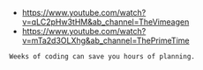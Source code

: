 - https://www.youtube.com/watch?v=qLC2pHw3tHM&ab_channel=TheVimeagen
- https://www.youtube.com/watch?v=mTa2d3OLXhg&ab_channel=ThePrimeTime

`Weeks of coding can save you hours of planning.`
